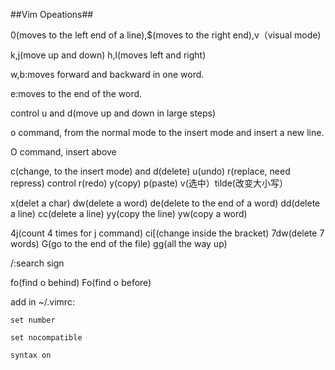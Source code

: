 ##Vim Opeations##

0(moves to the left end of a line),$(moves to the right end),v（visual mode)

k,j(move up and down) h,l(moves left and right)

w,b:moves forward and backward in one word. 

e:moves to the end of the word. 

control u and d(move up and down in large steps)

o command, from the normal mode to the insert mode and insert a new line. 

O command, insert above

c(change, to the insert mode) and d(delete) u(undo) r(replace, need repress) control r(redo) y(copy) p(paste) v(选中）tilde(改变大小写）

x(delet a char) dw(delete a word) de(delete to the end of a word) dd(delete a line) cc(delete a line) yy(copy the line) yw(copy a word)

4j(count 4 times for j command) ci[(change inside the bracket) 7dw(delete 7 words)
G(go to the end of the file) gg(all the way up)

/:search sign

fo(find o behind)
Fo(find o before)

add in ~/.vimrc:
```
set number

set nocompatible

syntax on
```
